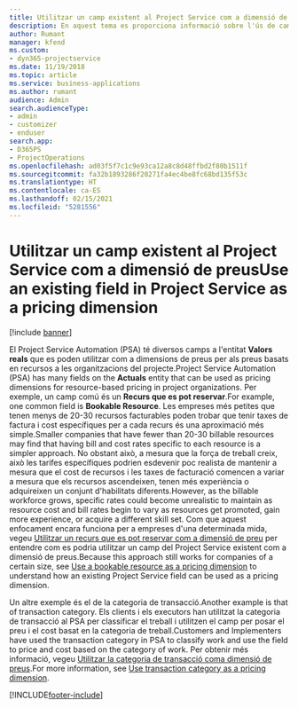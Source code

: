 ```yaml
---
title: Utilitzar un camp existent al Project Service com a dimensió de preus
description: En aquest tema es proporciona informació sobre l'ús de camps del Project Service existents com a dimensions de preus.
author: Rumant
manager: kfend
ms.custom:
- dyn365-projectservice
ms.date: 11/19/2018
ms.topic: article
ms.service: business-applications
ms.author: rumant
audience: Admin
search.audienceType:
- admin
- customizer
- enduser
search.app:
- D365PS
- ProjectOperations
ms.openlocfilehash: ad03f5f7c1c9e93ca12a8c8d48ffbd2f80b1511f
ms.sourcegitcommit: fa32b1893286f20271fa4ec4be8fc68bd135f53c
ms.translationtype: HT
ms.contentlocale: ca-ES
ms.lasthandoff: 02/15/2021
ms.locfileid: "5281556"
---
```

# <a name="use-an-existing-field-in-project-service-as-a-pricing-dimension"></a><span data-ttu-id="f766b-103">Utilitzar un camp existent al Project Service com a dimensió de preus</span><span class="sxs-lookup"><span data-stu-id="f766b-103">Use an existing field in Project Service as a pricing dimension</span></span>

[!include [banner](../includes/psa-now-project-operations.md)]

<span data-ttu-id="f766b-104">El Project Service Automation (PSA) té diversos camps a l'entitat **Valors reals** que es poden utilitzar com a dimensions de preus per als preus basats en recursos a les organitzacions del projecte.</span><span class="sxs-lookup"><span data-stu-id="f766b-104">Project Service Automation (PSA) has many fields on the **Actuals** entity that can be used as pricing dimensions for resource-based pricing in project organizations.</span></span> <span data-ttu-id="f766b-105">Per exemple, un camp comú és un **Recurs que es pot reservar**.</span><span class="sxs-lookup"><span data-stu-id="f766b-105">For example, one common field is **Bookable Resource**.</span></span> <span data-ttu-id="f766b-106">Les empreses més petites que tenen menys de 20-30 recursos facturables poden trobar que tenir taxes de factura i cost específiques per a cada recurs és una aproximació més simple.</span><span class="sxs-lookup"><span data-stu-id="f766b-106">Smaller companies that have fewer than 20-30 billable resources may find that having bill and cost rates specific to each resource is a simpler approach.</span></span> <span data-ttu-id="f766b-107">No obstant això, a mesura que la força de treball creix, això les tarifes específiques podrien esdevenir poc realista de mantenir a mesura que el cost de recursos i les taxes de facturació comencen a variar a mesura que els recursos ascendeixen, tenen més experiència o adquireixen un conjunt d'habilitats diferents.</span><span class="sxs-lookup"><span data-stu-id="f766b-107">However, as the billable workforce grows, specific rates could become unrealistic to maintain as resource cost and bill rates begin to vary as resources get promoted, gain more experience, or acquire a different skill set.</span></span> <span data-ttu-id="f766b-108">Com que aquest enfocament encara funciona per a empreses d'una determinada mida, vegeu [Utilitzar un recurs que es pot reservar com a dimensió de preu](bookable-resource-pricing-dimension.md) per entendre com es podria utilitzar un camp del Project Service existent com a dimensió de preus.</span><span class="sxs-lookup"><span data-stu-id="f766b-108">Because this approach still works for companies of a certain size, see [Use a bookable resource as a pricing dimension](bookable-resource-pricing-dimension.md) to understand how an existing Project Service field can be used as a pricing dimension.</span></span>

<span data-ttu-id="f766b-109">Un altre exemple és el de la categoria de transacció.</span><span class="sxs-lookup"><span data-stu-id="f766b-109">Another example is that of transaction category.</span></span> <span data-ttu-id="f766b-110">Els clients i els executors han utilitzat la categoria de transacció al PSA per classificar el treball i utilitzen el camp per posar el preu i el cost basat en la categoria de treball.</span><span class="sxs-lookup"><span data-stu-id="f766b-110">Customers and Implementers have used the transaction category in PSA to classify work and use the field to price and cost based on the category of work.</span></span> <span data-ttu-id="f766b-111">Per obtenir més informació, vegeu [Utilitzar la categoria de transacció coma dimensió de preus](transaction-category-pricing-dimension.md).</span><span class="sxs-lookup"><span data-stu-id="f766b-111">For more information, see [Use transaction category as a pricing dimension](transaction-category-pricing-dimension.md).</span></span>


[!INCLUDE[footer-include](../includes/footer-banner.md)]
